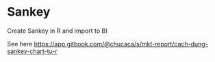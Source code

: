 # Sankey
Create Sankey in R and import to BI

See here https://app.gitbook.com/@chucaca/s/mkt-report/cach-dung-sankey-chart-tu-r

